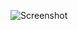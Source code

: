 ![Screenshot](https://raw.githubusercontent.com/Cryakl/Ultimate-RAT-Collection/refs/heads/main/MoroccoRAT/Screenshot.png)
